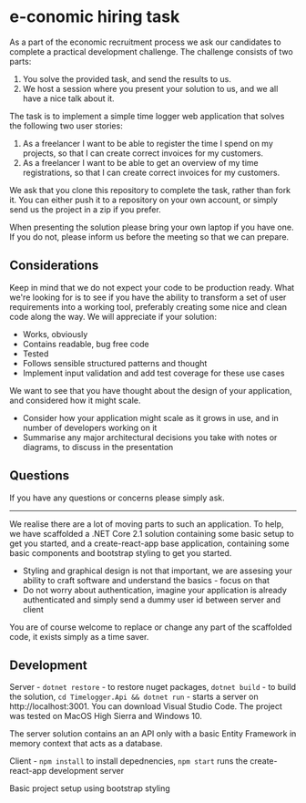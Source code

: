 # e-conomic hiring task

As a part of the e­conomic recruitment process we ask our candidates to complete a practical development challenge. The challenge consists of two parts:

1. You solve the provided task, and send the results to us.
2. We host a session where you present your solution to us, and we all have a nice talk about it.

The task is to implement a simple time logger web application that solves the following two user stories:

1. As a freelancer I want to be able to register the time I spend on my projects, so that I can create correct invoices for my customers.
2. As a freelancer I want to be able to get an overview of my time registrations, so that I can create correct invoices for my customers.

We ask that you clone this repository to complete the task, rather than fork it. You can either push it to a repository on your own account, or simply send us the project in a zip if you prefer.

When presenting the solution please bring your own laptop if you have one. If you do not, please inform us before the meeting so that we can prepare.

## Considerations

Keep in mind that we do not expect your code to be production ready. What we're looking for is to see if you have the ability to transform a set of user requirements into a working tool, preferably creating some nice and clean code along the way. We will appreciate if your solution:

- Works, obviously
- Contains readable, bug free code
- Tested
- Follows sensible structured patterns and thought
- Implement input validation and add test coverage for these use cases

We want to see that you have thought about the design of your application, and considered how it might scale.

- Consider how your application might scale as it grows in use, and in number of developers working on it
- Summarise any major architectural decisions you take with notes or diagrams, to discuss in the presentation

## Questions

If you have any questions or concerns please simply ask.

---

We realise there are a lot of moving parts to such an application. To help, we have scaffolded a .NET Core 2.1 solution containing some basic setup to get you started, and a create-react-app base application, containing some basic components and bootstrap styling to get you started.

- Styling and graphical design is not that important, we are assesing your ability to craft software and understand the basics - focus on that
- Do not worry about authentication, imagine your application is already authenticated and simply send a dummy user id between server and client

You are of course welcome to replace or change any part of the scaffolded code, it exists simply as a time saver.

## Development

Server - `dotnet restore` - to restore nuget packages, `dotnet build` - to build the solution, `cd Timelogger.Api && dotnet run` - starts a server on http://localhost:3001. You can download Visual Studio Code. The project was tested on MacOS High Sierra and Windows 10.

The server solution contains an an API only with a basic Entity Framework in memory context that acts as a database.

Client - `npm install` to install depednencies, `npm start` runs the create-react-app development server

Basic project setup using bootstrap styling 
